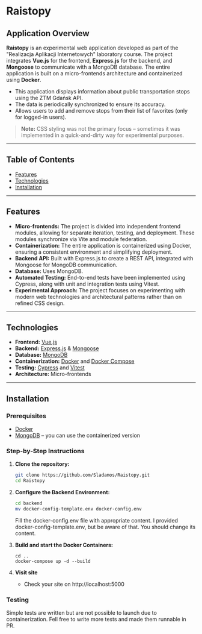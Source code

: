 # Raistopy

## Application Overview

**Raistopy** is an experimental web application developed as part of the "Realizacja Aplikacji Internetowych" laboratory course. The project integrates **Vue.js** for the frontend, **Express.js** for the backend, and **Mongoose** to communicate with a MongoDB database. The entire application is built on a micro-frontends architecture and containerized using **Docker**.

- This application displays information about public transportation stops using the ZTM Gdańsk API. 
- The data is periodically synchronized to ensure its accuracy. 
- Allows users to add and remove stops from their list of favorites (only for logged-in users).
> **Note:** CSS styling was not the primary focus – sometimes it was implemented in a quick-and-dirty way for experimental purposes.
---

## Table of Contents

- [Features](#features)
- [Technologies](#technologies)
- [Installation](#installation)

---

## Features

- **Micro-frontends:** The project is divided into independent frontend modules, allowing for separate iteration, testing, and deployment. These modules synchronize via Vite and module federation.
- **Containerization:** The entire application is containerized using Docker, ensuring a consistent environment and simplifying deployment.
- **Backend API:** Built with Express.js to create a REST API, integrated with Mongoose for MongoDB communication.
- **Database:** Uses MongoDB.
- **Automated Testing:** End-to-end tests have been implemented using Cypress, along with unit and integration tests using Vitest.
- **Experimental Approach:** The project focuses on experimenting with modern web technologies and architectural patterns rather than on refined CSS design.

---

## Technologies

- **Frontend:** [Vue.js](https://vuejs.org/)
- **Backend:** [Express.js](https://expressjs.com/) & [Mongoose](https://mongoosejs.com/)
- **Database:** [MongoDB](https://www.mongodb.com/)
- **Containerization:** [Docker](https://www.docker.com/) and [Docker Compose](https://docs.docker.com/compose/)
- **Testing:** [Cypress](https://www.cypress.io/) and [Vitest](https://vitest.dev/)
- **Architecture:** Micro-frontends

---

## Installation

### Prerequisites

- [Docker](https://www.docker.com/get-started)
- [MongoDB](https://www.mongodb.com/) – you can use the containerized version

### Step-by-Step Instructions

1. **Clone the repository:**

   ```bash
   git clone https://github.com/Sladamos/Raistopy.git
   cd Raistopy
   ```
2. **Configure the Backend Environment:**
   ```bash
   cd backend
   mv docker-config-template.env docker-config.env
    ``` 
   Fill the docker-config.env file with appropriate content. I provided docker-config-template.env, but be aware of that. You should change its content.
3. **Build and start the Docker Containers:**
   ```
   cd ..
   docker-compose up -d --build
   ```
4. **Visit site**
   - Check your site on http://localhost:5000

### Testing

Simple tests are written but are not possible to launch due to containerization. Fell free to write more tests and made them runnable in PR.
